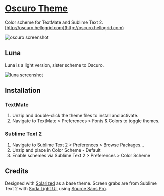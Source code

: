 # [Oscuro Theme](http://oscuro.hellogrid.com)
Color scheme for TextMate and Sublime Text 2.
[http://oscuro.hellogrid.com](http://oscuro.hellogrid.com)

![oscuro screenshot](http://oscuro.hellogrid.com/github/screen-oscuro.png)

## Luna
Luna is a light version, sister scheme to Oscuro.

![luna screenshot](http://oscuro.hellogrid.com/github/screen-luna.png)

## Installation
### TextMate
1. Unzip and double-click the theme files to install and activate.
2. Navigate to TextMate > Preferences > Fonts & Colors to toggle themes.

### Sublime Text 2
1. Navigate to Sublime Text 2 > Preferences > Browse Packages...
2. Unzip and place in Color Scheme - Default
3. Enable schemes via Sublime Text 2 > Preferences > Color Scheme

## Credits
Designed with [Solarized](http://ethanschoonover.com/solarized) as a base theme. Screen grabs are from Sublime Text 2 with [Soda Light UI](https://github.com/buymeasoda/soda-theme), using [Source Sans Pro](http://blogs.adobe.com/typblography/2012/08/source-sans-pro.html).

